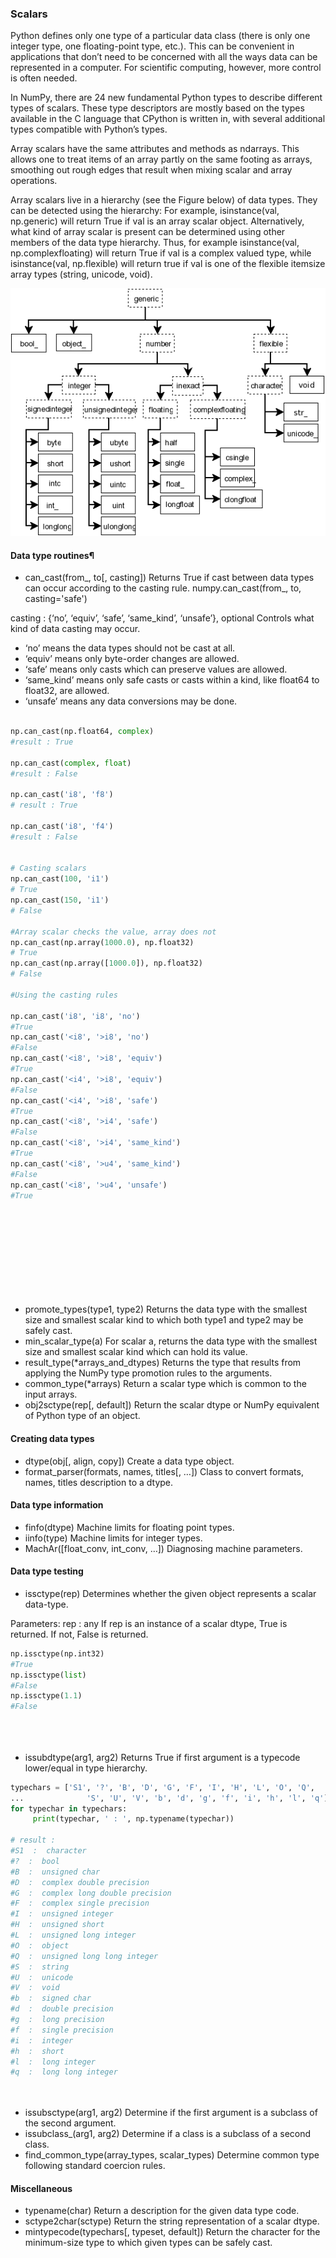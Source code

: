 ### Scalars
Python defines only one type of a particular data class (there is only one integer type, one floating-point type, etc.). This can be convenient in applications that don’t need to be concerned with all the ways data can be represented in a computer. For scientific computing, however, more control is often needed.

In NumPy, there are 24 new fundamental Python types to describe different types of scalars. These type descriptors are mostly based on the types available in the C language that CPython is written in, with several additional types compatible with Python’s types.

Array scalars have the same attributes and methods as ndarrays. This allows one to treat items of an array partly on the same footing as arrays, smoothing out rough edges that result when mixing scalar and array operations.

Array scalars live in a hierarchy (see the Figure below) of data types. They can be detected using the hierarchy: For example, isinstance(val, np.generic) will return True if val is an array scalar object. Alternatively, what kind of array scalar is present can be determined using other members of the data type hierarchy. Thus, for example isinstance(val, np.complexfloating) will return True if val is a complex valued type, while isinstance(val, np.flexible) will return true if val is one of the flexible itemsize array types (string, unicode, void).

![dtypes](dtype-hierarchy.png)




#### Data type routines¶
- can_cast(from_, to[, casting])	Returns True if cast between data types can occur according to the casting rule.
numpy.can_cast(from_, to, casting='safe')


casting : {‘no’, ‘equiv’, ‘safe’, ‘same_kind’, ‘unsafe’}, optional
Controls what kind of data casting may occur.

- ‘no’ means the data types should not be cast at all.
- ‘equiv’ means only byte-order changes are allowed.
- ‘safe’ means only casts which can preserve values are allowed.
- ‘same_kind’ means only safe casts or casts within a kind, like float64 to float32, are allowed.
- ‘unsafe’ means any data conversions may be done.



``` python

np.can_cast(np.float64, complex)
#result : True

np.can_cast(complex, float)
#result : False

np.can_cast('i8', 'f8')
# result : True

np.can_cast('i8', 'f4')
#result : False


# Casting scalars
np.can_cast(100, 'i1')
# True
np.can_cast(150, 'i1')
# False

#Array scalar checks the value, array does not
np.can_cast(np.array(1000.0), np.float32)
# True
np.can_cast(np.array([1000.0]), np.float32)
# False

#Using the casting rules

np.can_cast('i8', 'i8', 'no')
#True
np.can_cast('<i8', '>i8', 'no')
#False
np.can_cast('<i8', '>i8', 'equiv')
#True
np.can_cast('<i4', '>i8', 'equiv')
#False
np.can_cast('<i4', '>i8', 'safe')
#True
np.can_cast('<i8', '>i4', 'safe')
#False
np.can_cast('<i8', '>i4', 'same_kind')
#True
np.can_cast('<i8', '>u4', 'same_kind')
#False
np.can_cast('<i8', '>u4', 'unsafe')
#True











```





- promote_types(type1, type2)	Returns the data type with the smallest size and smallest scalar kind to which both type1 and type2 may be safely cast.
- min_scalar_type(a)	For scalar a, returns the data type with the smallest size and smallest scalar kind which can hold its value.
- result_type(*arrays_and_dtypes)	Returns the type that results from applying the NumPy type promotion rules to the arguments.
- common_type(*arrays)	Return a scalar type which is common to the input arrays.
- obj2sctype(rep[, default])	Return the scalar dtype or NumPy equivalent of Python type of an object.
#### Creating data types
- dtype(obj[, align, copy])	Create a data type object.
- format_parser(formats, names, titles[, …])	Class to convert formats, names, titles description to a dtype.
#### Data type information
- finfo(dtype)	Machine limits for floating point types.
- iinfo(type)	Machine limits for integer types.
- MachAr([float_conv, int_conv, …])	Diagnosing machine parameters.
#### Data type testing
- issctype(rep)	Determines whether the given object represents a scalar data-type.


Parameters:	
rep : any
If rep is an instance of a scalar dtype, True is returned. If not, False is returned.

``` python
np.issctype(np.int32)
#True
np.issctype(list)
#False
np.issctype(1.1)
#False





```
- issubdtype(arg1, arg2)	Returns True if first argument is a typecode lower/equal in type hierarchy.

``` python
typechars = ['S1', '?', 'B', 'D', 'G', 'F', 'I', 'H', 'L', 'O', 'Q',
...              'S', 'U', 'V', 'b', 'd', 'g', 'f', 'i', 'h', 'l', 'q']
for typechar in typechars:
     print(typechar, ' : ', np.typename(typechar))

# result :
#S1  :  character
#?  :  bool
#B  :  unsigned char
#D  :  complex double precision
#G  :  complex long double precision
#F  :  complex single precision
#I  :  unsigned integer
#H  :  unsigned short
#L  :  unsigned long integer
#O  :  object
#Q  :  unsigned long long integer
#S  :  string
#U  :  unicode
#V  :  void
#b  :  signed char
#d  :  double precision
#g  :  long precision
#f  :  single precision
#i  :  integer
#h  :  short
#l  :  long integer
#q  :  long long integer




```





- issubsctype(arg1, arg2)	Determine if the first argument is a subclass of the second argument.
- issubclass_(arg1, arg2)	Determine if a class is a subclass of a second class.
- find_common_type(array_types, scalar_types)	Determine common type following standard coercion rules.
#### Miscellaneous
- typename(char)	Return a description for the given data type code.
- sctype2char(sctype)	Return the string representation of a scalar dtype.
- mintypecode(typechars[, typeset, default])	Return the character for the minimum-size type to which given types can be safely cast.
